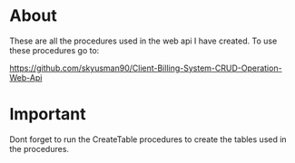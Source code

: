 # About

These are all the procedures used in the web api I have created. To use these procedures go to:

https://github.com/skyusman90/Client-Billing-System-CRUD-Operation-Web-Api

# Important

Dont forget to run the CreateTable procedures to create the tables used in the procedures.
